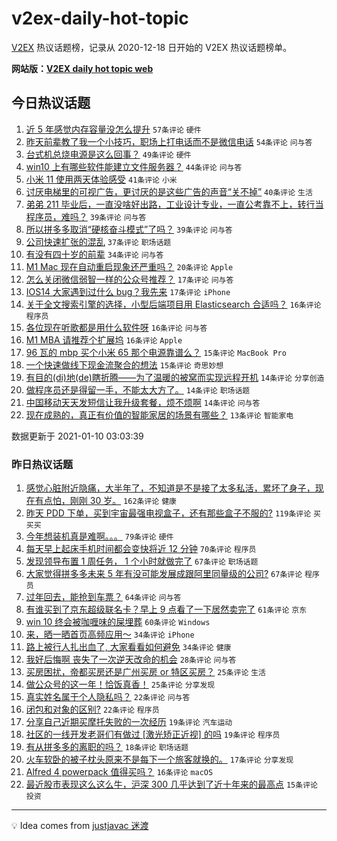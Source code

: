 # v2ex-daily-hot-topic

[V2EX](https://www.v2ex.com/) 热议话题榜，记录从 2020-12-18 日开始的 V2EX 热议话题榜单。

**网站版：[V2EX daily hot topic web](https://realleonardo.github.io/v2ex-daily-hot-topic-web/)**

## 今日热议话题

<!-- TODAY BEGIN -->

1. [近 5 年感觉内存容量没怎么提升](https://www.v2ex.com/t/743337) `57条评论` `硬件`
1. [昨天前辈教了我一个小技巧，职场上打电话而不是微信电话](https://www.v2ex.com/t/743241) `54条评论` `问与答`
1. [台式机总烧电源是这么回事？](https://www.v2ex.com/t/743336) `49条评论` `硬件`
1. [win10 上有哪些软件能建立文件服务器？](https://www.v2ex.com/t/743247) `44条评论` `问与答`
1. [小米 11 使用两天体验感受](https://www.v2ex.com/t/743257) `41条评论` `小米`
1. [讨厌电梯里的可视广告，更讨厌的是这些广告的声音“关不掉”](https://www.v2ex.com/t/743413) `40条评论` `生活`
1. [弟弟 211 毕业后，一直没啥好出路，工业设计专业，一直公考靠不上，转行当程序员，难吗？](https://www.v2ex.com/t/743322) `39条评论` `问与答`
1. [所以拼多多取消“硬核奋斗模式”了吗？](https://www.v2ex.com/t/743280) `39条评论` `问与答`
1. [公司快速扩张的混乱](https://www.v2ex.com/t/743238) `37条评论` `职场话题`
1. [有没有四十岁的前辈](https://www.v2ex.com/t/743242) `34条评论` `问与答`
1. [M1 Mac 现在自动重启现象还严重吗？](https://www.v2ex.com/t/743405) `20条评论` `Apple`
1. [怎么关闭微信弱智一样的公众号推荐？](https://www.v2ex.com/t/743256) `17条评论` `问与答`
1. [IOS14 大家遇到过什么 bug？我先来](https://www.v2ex.com/t/743244) `17条评论` `iPhone`
1. [关于全文搜索引擎的选择，小型后端项目用 Elasticsearch 合适吗？](https://www.v2ex.com/t/743402) `16条评论` `程序员`
1. [各位现在听歌都是用什么软件呀](https://www.v2ex.com/t/743394) `16条评论` `问与答`
1. [M1 MBA 请推荐个扩展坞](https://www.v2ex.com/t/743346) `16条评论` `Apple`
1. [96 瓦的 mbp 买个小米 65 那个电源靠谱么？](https://www.v2ex.com/t/743305) `15条评论` `MacBook Pro`
1. [一个快速做线下现金流聚合的想法](https://www.v2ex.com/t/743271) `15条评论` `奇思妙想`
1. [有目的(di)地(de)瞎折腾——为了温暖的被窝而实现远程开机](https://www.v2ex.com/t/743387) `14条评论` `分享创造`
1. [做程序员还是得留一手，不能太大方了。](https://www.v2ex.com/t/743319) `14条评论` `职场话题`
1. [中国移动天天发短信让我升级套餐，烦不烦啊](https://www.v2ex.com/t/743291) `14条评论` `问与答`
1. [现在成熟的，真正有价值的智能家居的场景有哪些？](https://www.v2ex.com/t/743447) `13条评论` `智能家电`

数据更新于 2021-01-10 03:03:39

<!-- TODAY END -->

### 昨日热议话题

<!-- YESTERDAY BEGIN -->

1. [感觉心脏附近隐痛，大半年了，不知道是不是接了太多私活，累坏了身子，现在有点怕，刚刚 30 岁。](https://www.v2ex.com/t/742776) `162条评论` `健康`
1. [昨天 PDD 下单，买到宇宙最强电视盒子，还有那些盒子不服的?](https://www.v2ex.com/t/742785) `119条评论` `买买买`
1. [今年想装机真是难啊。。。](https://www.v2ex.com/t/742771) `79条评论` `硬件`
1. [每天早上起床手机时间都会变快将近 12 分钟](https://www.v2ex.com/t/742996) `70条评论` `程序员`
1. [发现领导布置 1 周任务， 1 个小时就做完了](https://www.v2ex.com/t/742811) `67条评论` `职场话题`
1. [大家觉得拼多多未来 5 年有没可能发展成跟阿里同量级的公司?](https://www.v2ex.com/t/742966) `67条评论` `程序员`
1. [过年回去，能抢到车票？](https://www.v2ex.com/t/742817) `64条评论` `问与答`
1. [有谁买到了京东超级联名卡？早上 9 点看了一下居然卖完了](https://www.v2ex.com/t/742772) `61条评论` `京东`
1. [win 10 终会被咖喱味的屎埋葬](https://www.v2ex.com/t/742850) `60条评论` `Windows`
1. [来，晒一晒首页高频应用～](https://www.v2ex.com/t/743187) `34条评论` `iPhone`
1. [路上被行人扎出血了, 大家看看如何避免](https://www.v2ex.com/t/743185) `34条评论` `健康`
1. [我好后悔啊 丧失了一次逆天改命的机会](https://www.v2ex.com/t/742946) `28条评论` `问与答`
1. [买房困扰，帝都买房还是广州买房 or 特区买房？](https://www.v2ex.com/t/743142) `25条评论` `生活`
1. [做公众号的这一年！恰饭真香！](https://www.v2ex.com/t/742900) `25条评论` `分享发现`
1. [真实姓名属于个人隐私吗？](https://www.v2ex.com/t/743201) `22条评论` `问与答`
1. [闭包和对象的区别?](https://www.v2ex.com/t/743103) `22条评论` `程序员`
1. [分享自己近期买摩托失败的一次经历](https://www.v2ex.com/t/743026) `19条评论` `汽车运动`
1. [社区的一线开发老哥们有做过 [激光矫正近视] 的吗](https://www.v2ex.com/t/742764) `19条评论` `程序员`
1. [有从拼多多的离职的吗？](https://www.v2ex.com/t/743113) `18条评论` `职场话题`
1. [火车软卧的被子枕头原来不是每下一个旅客就换的。](https://www.v2ex.com/t/743012) `17条评论` `分享发现`
1. [Alfred 4 powerpack 值得买吗？](https://www.v2ex.com/t/743198) `16条评论` `macOS`
1. [最近股市表现这么这么牛，沪深 300 几乎达到了近十年来的最高点](https://www.v2ex.com/t/743019) `15条评论` `投资`

<!-- YESTERDAY END -->

---

💡 Idea comes from [justjavac 迷渡](https://github.com/justjavac/)

